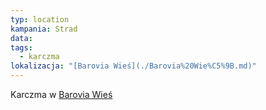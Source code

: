 ```yaml
---
typ: location
kampania: Strad
data: 
tags:
  - karczma
lokalizacja: "[Barovia Wieś](./Barovia%20Wie%C5%9B.md)"
---
```

Karczma w [Barovia Wieś](./Barovia%20Wie%C5%9B.md)